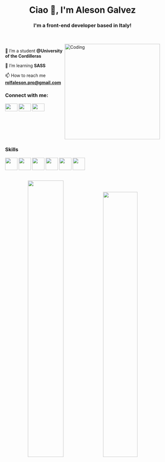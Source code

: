 <h1 align="center">Ciao 👋, I'm Aleson Galvez</h1>
<h3 align="center">I'm a front-end developer based in Italy!</h3>
<br>
<br>
<img align="right" alt="Coding" width="310" src="https://c.tenor.com/tkhBN6TlHkoAAAAi/bttv-rolling-cat.gif">

🔭 I’m a student **@University of the Cordilleras**

🌱 I’m learning **SASS**

📫 How to reach me **rolfaleson.pro@gmail.com**


<h3 align="left">Connect with me:</h3>
<p align="left">
<a href="https://twitter.com/alesonnnnnnn" target="_blank"><img align="center" src="https://raw.githubusercontent.com/rahuldkjain/github-profile-readme-generator/master/src/images/icons/Social/twitter.svg"  height="25" width="40" /></a>
<a href="https://www.linkedin.com/in/aleson-galvez-668757202/" target="_blank"><img align="center" src="https://raw.githubusercontent.com/rahuldkjain/github-profile-readme-generator/master/src/images/icons/Social/linked-in-alt.svg" height="25" width="40" /></a>
<a href="https://www.instagram.com/alesondesign/?hl=en" target="_blank"><img align="center" src="https://raw.githubusercontent.com/rahuldkjain/github-profile-readme-generator/master/src/images/icons/Social/instagram.svg"  height="25" width="40" /></a>
</p>

<div style="display: inline-block">
 <h3>Skills</h3>
 <img src="https://cdn.jsdelivr.net/gh/devicons/devicon/icons/html5/html5-original-wordmark.svg" width="40" height="40" align="center"/>
 <img src="https://cdn.jsdelivr.net/gh/devicons/devicon/icons/css3/css3-original-wordmark.svg" width="40" height="40"  align="center" />
 <img src="https://cdn.jsdelivr.net/gh/devicons/devicon/icons/javascript/javascript-original.svg" width="40" height="40" align="center"  />
 <img src="https://cdn.jsdelivr.net/gh/devicons/devicon/icons/sass/sass-original.svg" width="40" height="40"  align="center"  />
 <img src="https://cdn.jsdelivr.net/gh/devicons/devicon/icons/java/java-original-wordmark.svg" width="40" height="40" align="center" />
 <img src="https://cdn.jsdelivr.net/gh/devicons/devicon/icons/python/python-original-wordmark.svg" width="40" height="40"  align="center"  /> 
</div>

<br>
<br>
<br>

<div align="center">
  <img width="48%" src="https://github-readme-stats.vercel.app/api?username=alesonpro&show_icons=true&theme=radical&include_all_commits=true&count_private=true"/>
  <img width="47%" src="https://github-readme-stats.vercel.app/api/top-langs/?username=alesonpro&layout=compact&langs_count=7&theme=radical"/>
</div>








